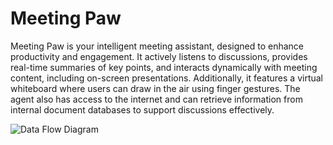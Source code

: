 # Meeting Paw

Meeting Paw is your intelligent meeting assistant, designed to enhance productivity and engagement. It actively listens to discussions, provides real-time summaries of key points, and interacts dynamically with meeting content, including on-screen presentations. Additionally, it features a virtual whiteboard where users can draw in the air using finger gestures. The agent also has access to the internet and can retrieve information from internal document databases to support discussions effectively.

![Data Flow Diagram](https://github.com/user-attachments/assets/51fe0061-104b-4b58-b30b-916f3d3679c1)
